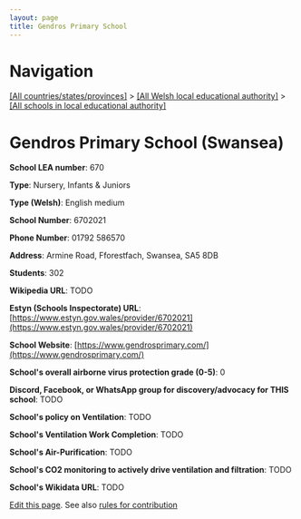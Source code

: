 ```yaml
---
layout: page
title: Gendros Primary School
---
```

# Navigation

[[All countries/states/provinces]](../../..) > [[All Welsh local educational authority]](../..) > [[All schools in local educational authority]](..)

# Gendros Primary School (Swansea)

**School LEA number**: 670

**Type**: Nursery, Infants & Juniors

**Type (Welsh)**: English medium

**School Number**: 6702021

**Phone Number**: 01792 586570

**Address**: Armine Road, Fforestfach, Swansea, SA5 8DB

**Students**: 302

**Wikipedia URL**: TODO

**Estyn (Schools Inspectorate) URL**: [https://www.estyn.gov.wales/provider/6702021](https://www.estyn.gov.wales/provider/6702021)

**School Website**: [https://www.gendrosprimary.com/](https://www.gendrosprimary.com/)

**School's overall airborne virus protection grade (0-5)**: 0

**Discord, Facebook, or WhatsApp group for discovery/advocacy for THIS school**: TODO

**School's policy on Ventilation**: TODO

**School's Ventilation Work Completion**: TODO

**School's Air-Purification**: TODO

**School's CO2 monitoring to actively drive ventilation and filtration**: TODO

**School's Wikidata URL**: TODO




[Edit this page](https://github.com/VentilationProject/Wales/edit/prif/./Swansea/Gendros_Primary_School.md). See also [rules for contribution](../../../contribution-rules/)